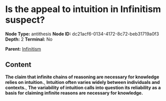 # Is the appeal to intuition in Infinitism suspect?

**Node Type:** antithesis
**Node ID:** dc21acf6-0134-4172-8c72-beb31719a0f3
**Depth:** 2
**Terminal:** No

**Parent:** [Infinitism](infinitism.md)

## Content

**The claim that infinite chains of reasoning are necessary for knowledge relies on intuition.**, **Intuition often varies widely between individuals and contexts.**, **The variability of intuition calls into question its reliability as a basis for claiming infinite reasons are necessary for knowledge.**
